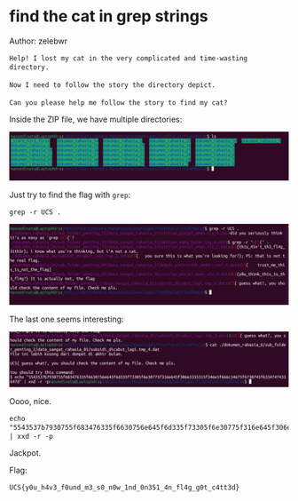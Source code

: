 # find the cat in grep strings

Author: zelebwr

```
Help! I lost my cat in the very complicated and time-wasting directory.

Now I need to follow the story the directory depict.

Can you please help me follow the story to find my cat?
```

Inside the ZIP file, we have multiple directories:

![](1.png)

Just try to find the flag with `grep`:

```
grep -r UCS .
```

![](2.png)

The last one seems interesting:

![](3.png)

Oooo, nice.

```
echo "5543537b7930755f683476335f6630756e645f6d335f73305f6e30775f316e645f306e3335315f346e5f666c34675f6730745f6334747433647d" | xxd -r -p
```

Jackpot.

Flag:

```
UCS{y0u_h4v3_f0und_m3_s0_n0w_1nd_0n351_4n_fl4g_g0t_c4tt3d}
```
